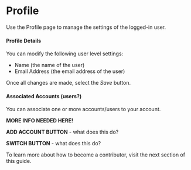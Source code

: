 # Profile

Use the Profile page to manage the settings of the logged-in user.

#### Profile Details

You can modify the following user level settings:

* Name (the name of the user)
* Email Address (the email address of the user)

Once all changes are made, select the _Save_ button.

#### Associated Accounts (users?)

You can associate one or more accounts/users to your account.

**MORE INFO NEEDED HERE!**

**ADD ACCOUNT BUTTON** - what does this do?

**SWITCH BUTTON** - what does this do?





To learn more about how to become a contributor, visit the next section of this guide.
